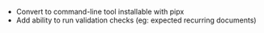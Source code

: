 - Convert to command-line tool installable with pipx
- Add ability to run validation checks (eg: expected recurring documents)